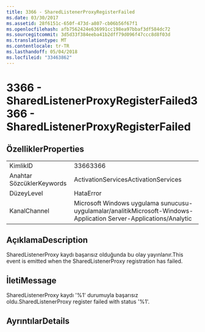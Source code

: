 ```yaml
---
title: 3366 - SharedListenerProxyRegisterFailed
ms.date: 03/30/2017
ms.assetid: 28f6151c-650f-473d-a807-cb06b56f67f1
ms.openlocfilehash: afb7562424e636991cc198ea97bbaf3df584dc72
ms.sourcegitcommit: 3d5d33f384eeba41b2dff79d096f47ccc8d8f03d
ms.translationtype: MT
ms.contentlocale: tr-TR
ms.lasthandoff: 05/04/2018
ms.locfileid: "33463862"
---
```

# <a name="3366---sharedlistenerproxyregisterfailed"></a><span data-ttu-id="69c54-102">3366 - SharedListenerProxyRegisterFailed</span><span class="sxs-lookup"><span data-stu-id="69c54-102">3366 - SharedListenerProxyRegisterFailed</span></span>
## <a name="properties"></a><span data-ttu-id="69c54-103">Özellikler</span><span class="sxs-lookup"><span data-stu-id="69c54-103">Properties</span></span>  
  
|||  
|-|-|  
|<span data-ttu-id="69c54-104">Kimlik</span><span class="sxs-lookup"><span data-stu-id="69c54-104">ID</span></span>|<span data-ttu-id="69c54-105">3366</span><span class="sxs-lookup"><span data-stu-id="69c54-105">3366</span></span>|  
|<span data-ttu-id="69c54-106">Anahtar Sözcükler</span><span class="sxs-lookup"><span data-stu-id="69c54-106">Keywords</span></span>|<span data-ttu-id="69c54-107">ActivationServices</span><span class="sxs-lookup"><span data-stu-id="69c54-107">ActivationServices</span></span>|  
|<span data-ttu-id="69c54-108">Düzey</span><span class="sxs-lookup"><span data-stu-id="69c54-108">Level</span></span>|<span data-ttu-id="69c54-109">Hata</span><span class="sxs-lookup"><span data-stu-id="69c54-109">Error</span></span>|  
|<span data-ttu-id="69c54-110">Kanal</span><span class="sxs-lookup"><span data-stu-id="69c54-110">Channel</span></span>|<span data-ttu-id="69c54-111">Microsoft Windows uygulama sunucusu-uygulamalar/analitik</span><span class="sxs-lookup"><span data-stu-id="69c54-111">Microsoft-Windows-Application Server-Applications/Analytic</span></span>|  
  
## <a name="description"></a><span data-ttu-id="69c54-112">Açıklama</span><span class="sxs-lookup"><span data-stu-id="69c54-112">Description</span></span>  
 <span data-ttu-id="69c54-113">SharedListenerProxy kaydı başarısız olduğunda bu olay yayınlanır.</span><span class="sxs-lookup"><span data-stu-id="69c54-113">This event is emitted when the SharedListenerProxy registration has failed.</span></span>  
  
## <a name="message"></a><span data-ttu-id="69c54-114">İleti</span><span class="sxs-lookup"><span data-stu-id="69c54-114">Message</span></span>  
 <span data-ttu-id="69c54-115">SharedListenerProxy kaydı '%1' durumuyla başarısız oldu.</span><span class="sxs-lookup"><span data-stu-id="69c54-115">SharedListenerProxy register failed with status '%1'.</span></span>  
  
## <a name="details"></a><span data-ttu-id="69c54-116">Ayrıntılar</span><span class="sxs-lookup"><span data-stu-id="69c54-116">Details</span></span>

